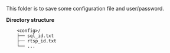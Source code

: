 This folder is to save some configuration file and user/password.

**Directory structure**
```
    <config>/
    ├── sql_id.txt
    ├── rtsp_id.txt
    └── ...
```